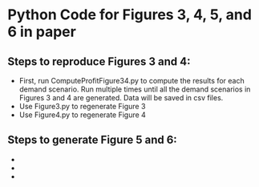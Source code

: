 # Python Code for Figures 3, 4, 5, and 6 in paper

## Steps to reproduce Figures 3 and 4:
 - First, run ComputeProfitFigure34.py to compute the results for each demand scenario. Run multiple times until all the demand scenarios in Figures 3 and 4 are generated. Data will be saved in csv files.
 - Use Figure3.py to regenerate Figure 3 
 - Use Figure4.py to regenerate Figure 4

## Steps to generate Figure 5 and 6:
- 
-
-
